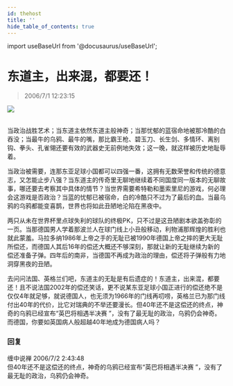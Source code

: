 ```yaml
---
id: thehost
title: ''
hide_table_of_contents: true
---
```


import useBaseUrl from '@docusaurus/useBaseUrl';

# 东道主，出来混，都要还！

> 2006/7/1 12:23:15

<div style={{textAlign: 'center'}}>
<img src={useBaseUrl('https://crustipfs.info/ipfs/QmXSnds2BF97yuZwYAMLwrpjQcuPcm22WGsFmBJfWFTEUM/entertainment/thehost/1.jpeg')} /><br/><br/>
</div>

当政治战胜艺术；当东道主依然东道主般神奇；当那忧郁的蓝宿命地被那冷酷的白吞没；当最牛的乌鸦、最牛的嘴，那比霸王枪、碧玉刀、长生剑、多情环、离别钩、拳头、孔雀翎还要有效的武器史无前例地失效；这一晚，就这样被历史地耻辱着。
 
当政治被需要，连那东亚足球小国都可以四强一番，这拥有无数荣誉和传统的德意志，又怎能止步八强？当东道主的传奇里无聊地继续着不同国度同一版本的无聊故事，哪还要去考察其中具体的情节？当世界需要希特勒和墨索里尼的游戏，何必理会这游戏是否政治？当蓝的忧郁已被宿命，白的冷酷只不过为了最后的血。当最乌鸦的乌鸦都能变喜鹊，世界也将如此丑陋地沦陷在黑夜中。

两只从未在世界杯里点球失利的球队的终极PK，只不过是这丑陋剧本欲盖弥彰的一页。当那德国男人学着那波兰人在球门线上小丑般移动，利物浦那辉煌的胜利也就此蒙羞。马拉多纳1986年上帝之手的无耻已被1990年德国上帝之摔的更大无耻所偿还，而德国人其后16年的偿还大概还不够深刻，那就让新的无耻继续为新的偿还准备子弹。四年后的南非，当德国不再成为政治的理由，偿还将子弹般有力地洞穿黑夜的丑陋。

去问问法国、英格兰们吧，东道主的无耻是有后遗症的！东道主，出来混，都要还！且不说法国2002年的偿还笑话，更不说某东亚足球小国正进行的偿还绝不是仅仅4年就足够，就说德国人，也无须为1966年的门线再叨唠，英格兰已为那门线付出40年的代价，比它对瑞典的不举还要漫长。但40年还不是这偿还的终点，神奇的乌鸦已经宣布“英巴将相遇半决赛 ”，没有了最无耻的政治，乌鸦仍会神奇。而德国，你要如英国病人般超越40年地成为德国病人吗？

### 回复

<div class='blog-comment'>
<span class='blog-comment-chan'>缠中说禅</span> 2006/7/2 2:43:48<br/>
但40年还不是这偿还的终点，神奇的乌鸦已经宣布“英巴将相遇半决赛 ”，没有了最无耻的政治，乌鸦仍会神奇。
</div>